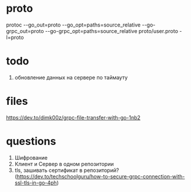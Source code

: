 # proto

protoc --go_out=proto --go_opt=paths=source_relative --go-grpc_out=proto --go-grpc_opt=paths=source_relative proto/user.proto -I=proto

# todo
1. обновление данных на сервере по таймауту

# files
https://dev.to/dimk00z/grpc-file-transfer-with-go-1nb2

# questions

1. Шифрование
2. Клиент и Сервер в одном репозитории
3. tls, зашивать сертификат в репозиторий? (https://dev.to/techschoolguru/how-to-secure-grpc-connection-with-ssl-tls-in-go-4ph)